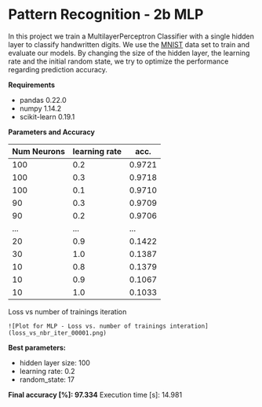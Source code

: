 # Pattern Recognition - 2b MLP
In this project we train a MultilayerPerceptron Classifier with a single hidden layer to classify handwritten digits. We use the [MNIST](http://yann.lecun.com/exdb/mnist/) data set to train and evaluate our models. By changing the size of the hidden layer, the learning rate and the initial random state, we try to optimize the performance regarding prediction accuracy.

**Requirements**
- pandas 0.22.0
- numpy 1.14.2
- scikit-learn  0.19.1


**Parameters and Accuracy**

|Num Neurons  | learning rate | acc.|
|--|--|--|
100 | 0.2 |0.9721
100 | 0.3 |0.9718
100 | 0.1| 0.9710
 90 | 0.3 |0.9709
 90 | 0.2| 0.9706
...|...|...
20 |0.9| 0.1422
30 |1.0 |0.1387
10 | 0.8 | 0.1379
10 |0.9 | 0.1067
10 |1.0 | 0.1033

Loss vs number of trainings iteration
```
![Plot for MLP - Loss vs. number of trainings interation](loss_vs_nbr_iter_00001.png)
```

**Best parameters:**
- hidden layer size: 100
- learning rate: 0.2
- random_state: 17 

**Final accuracy [%]: 97.334**
Execution time [s]: 14.981 

